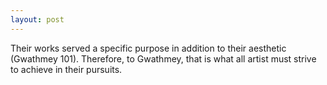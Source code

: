 ```yaml
---
layout: post
---
```


Their works served a specific purpose in addition to
    their aesthetic (Gwathmey 101). Therefore, to Gwathmey, that is
    what all artist must strive to achieve in their pursuits.
